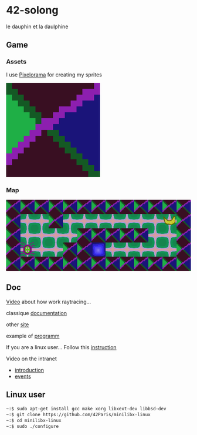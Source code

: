 # 42-solong

le dauphin et la daulphine

## Game

### Assets

I use [Pixelorama](https://github.com/Orama-Interactive/Pixelorama)
for creating my sprites

![Sprite](Assets/assets.gif)

### Map

![Map](Assets/map.png)

## Doc 

[Video](https://www.youtube.com/watch?v=P1kvQthJw_I&list=PL2xrTwdohaTar51BfB5QA44b_nwWy_mg1&index=1)
about how work raytracing...

classique
[documentation](https://harm-smits.github.io/42docs/libs/minilibx)

other [site](https://gontjarow.github.io/MiniLibX/)

example of [programm](https://github.com/qst0/ft_libgfx#minilibx)

If you are a linux user... Follow this 
[instruction](https://harm-smits.github.io/42docs/libs/minilibx)

Video on the intranet
* [introduction](https://elearning.intra.42.fr/notions/minilibx/subnotions/mlx-introduction/videos/introduction-to-minilibx#)
* [events](https://elearning.intra.42.fr/notions/minilibx/subnotions/mlx-events/videos/minilibx-events)


## Linux user

```
~:$ sudo apt-get install gcc make xorg libxext-dev libbsd-dev 
~:$ git clone https://github.com/42Paris/minilibx-linux
~:$ cd minilibx-linux
~:$ sudo ./configure
```
